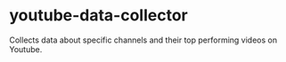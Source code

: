 # youtube-data-collector
Collects data about specific channels and their top performing videos on Youtube.
